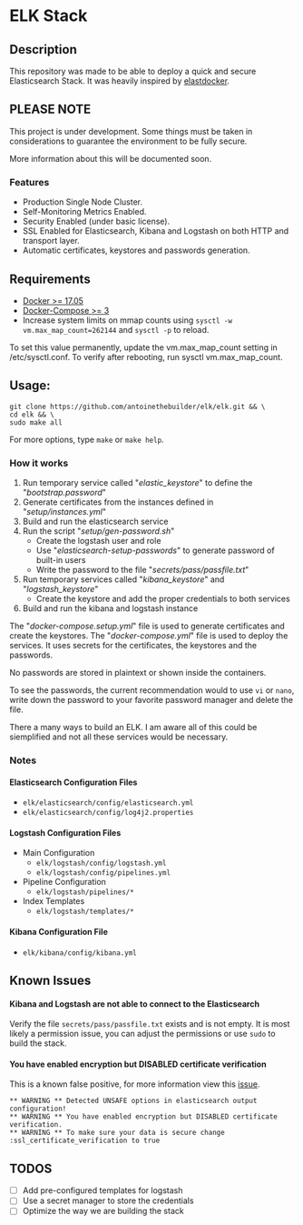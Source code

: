 # ELK Stack
## Description
This repository was made to be able to deploy a quick and secure Elasticsearch Stack.
It was heavily inspired by [elastdocker](https://github.com/sherifabdlnaby/elastdocker).

## PLEASE NOTE 

This project is under development. Some things must be taken in considerations
to guarantee the environment to be fully secure.

More information about this will be documented soon.

### Features

- Production Single Node Cluster.
- Self-Monitoring Metrics Enabled.
- Security Enabled (under basic license).
- SSL Enabled for Elasticsearch, Kibana and Logstash on both HTTP and transport layer.
- Automatic certificates, keystores and passwords generation.

## Requirements

- [Docker >= 17.05](https://docs.docker.com/install/)
- [Docker-Compose >= 3](https://docs.docker.com/compose/install/)
- Increase system limits on mmap counts using `sysctl -w vm.max_map_count=262144` and `sysctl -p` to reload.

To set this value permanently, update the vm.max_map_count setting in /etc/sysctl.conf. To verify after rebooting, run sysctl vm.max_map_count.

## Usage:    
```
git clone https://github.com/antoinethebuilder/elk/elk.git && \
cd elk && \
sudo make all
```

For more options, type `make` or `make help`.

### How it works

1. Run temporary service called "_elastic_keystore_" to define the "_bootstrap.password_"
2. Generate certificates from the instances defined in "_setup/instances.yml_"
3. Build and run the elasticsearch service
4. Run the script "_setup/gen-password.sh_"
    - Create the logstash user and role
    - Use "_elasticsearch-setup-passwords_" to generate password of built-in users
    - Write the password to the file "_secrets/pass/passfile.txt_"
5. Run temporary services called "_kibana_keystore_" and "_logstash_keystore_"
    - Create the keystore and add the proper credentials to both services
6. Build and run the kibana and logstash instance

The "_docker-compose.setup.yml_" file is used to generate certificates and create the keystores.
The "_docker-compose.yml_" file is used to deploy the services.
It uses secrets for the certificates, the keystores and the passwords.

No passwords are stored in plaintext or shown inside the containers.

To see the passwords, the current recommendation would to use `vi` or `nano`,
write down the password to your favorite password manager and delete the file.

There a many ways to build an ELK. I am aware all of this could be siemplified and not all these services would be necessary.

### Notes
#### Elasticsearch Configuration Files
- `elk/elasticsearch/config/elasticsearch.yml`
- `elk/elasticsearch/config/log4j2.properties`

#### Logstash Configuration Files

- Main Configuration
  - `elk/logstash/config/logstash.yml`
  - `elk/logstash/config/pipelines.yml`
- Pipeline Configuration
  - `elk/logstash/pipelines/*`
- Index Templates
  - `elk/logstash/templates/*`
  
#### Kibana Configuration File
- `elk/kibana/config/kibana.yml`

## Known Issues
#### Kibana and Logstash are not able to connect to the Elasticsearch
Verify the file `secrets/pass/passfile.txt` exists and is not empty. 
It is most likely a permission issue, you can adjust the permissions or use `sudo` to build the stack.

#### You have enabled encryption but DISABLED certificate verification
This is a known false positive, for more information view this [issue](https://github.com/elastic/logstash/issues/10352).

```
** WARNING ** Detected UNSAFE options in elasticsearch output configuration!
** WARNING ** You have enabled encryption but DISABLED certificate verification.
** WARNING ** To make sure your data is secure change :ssl_certificate_verification to true
```

## TODOS
- [ ] Add pre-configured templates for logstash
- [ ] Use a secret manager to store the credentials
- [ ] Optimize the way we are building the stack
